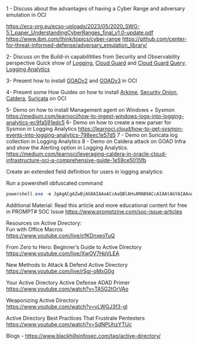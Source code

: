 1 - Discuss about the advantages of having a Cyber Range and adversary emulation in OCI

https://ecs-org.eu/ecso-uploads/2023/05/2020_SWG-5.1_paper_UnderstandingCyberRanges_final_v1.0-update.pdf 
https://www.ibm.com/think/topics/cyber-range 
https://github.com/center-for-threat-informed-defense/adversary_emulation_library/

2- Discuss on the Build-in capabilitities from Security and Observability perspective
Quick show of [Logging](https://docs.oracle.com/en-us/iaas/Content/Logging/Concepts/loggingoverview.htm), [Cloud Guard](https://docs.oracle.com/en-us/iaas/cloud-guard/home.htm) and [Cloud Guard Query](https://docs.oracle.com/en-us/iaas/cloud-guard/using/queries-about.htm#queries-about), [Logging Analytics](https://docs.oracle.com/en-us/iaas/logging-analytics/doc/logging-analytics1.html)

3- Present how to install [GOADv2](https://medium.com/learnoci/how-to-run-game-of-active-directory-in-oci-part-1-5be51387a7a2) and [GOADv3](https://github.com/adibirzu/GOADv3/tree/main) in OCI

4- Present some How Guides on how to install [Arkime](https://medium.com/learnoci/how-to-install-arkime-moloch-using-embedded-open-search-19a7a58f8eff), [Security Onion](https://learnoci.cloud/how-to-install-security-onion-on-oci-9c968031718a), [Caldera](https://learnoci.cloud/leveraging-caldera-in-oracle-cloud-infrastructure-oci-a-comprehensive-guide-1e59ce5015fb), [Suricata](https://medium.com/learnoci/how-to-install-suricata-in-oci-and-send-the-logs-to-logging-analytics-53587e691fbc) on OCI

5- Demo on how to install Management agent on Windows + Sysmon
https://medium.com/learnoci/how-to-ingest-windows-logs-into-logging-analytics-ec9fa591edc5
6- Demo on how to create a new parser for Sysmon in Logging Analytics
https://learnoci.cloud/how-to-get-sysmon-events-into-logging-analytics-798eec1e57d5
7 - Demo on Suricata log collection in Logging Analytics
8 - Demo on Caldera attack on GOAD Infra and show the Alerting option in Logging Analytics.
https://medium.com/learnoci/leveraging-caldera-in-oracle-cloud-infrastructure-oci-a-comprehensive-guide-1e59ce5015fb 


Create an extended field definition for users in logging analytics:

Run a powershell obfuscated command

```powershell
powershell.exe -e JgAgACgAZwBjAG0AIAAoACcAaQBlAHsAMAB9ACcAIAAtAGYAIAAnAHgAJwApACkAIAAoACIAVwByACIAKwAiAGkAdAAiACsAIgBlAC0ASAAiACsAIgBvAHMAdAAgACcASAAiACsAIgBlAGwAIgArACIAbABvACwAIABmAHIAIgArACIAbwBtACAAUAAiACsAIgBvAHcAIgArACIAZQByAFMAIgArACIAaAAiACsAIgBlAGwAbAAhACcAIgApAA==
``` 



Additional Material:
Read this article and more educational content for free in PROMPT# SOC Issue 
https://www.promptzine.com/soc-issue-articles 
  
Resources on Active Directory:  
Fun with Office Macros  
https://www.youtube.com/live/cfKDnxeoTuQ 
  
From Zero to Hero: Beginner’s Guide to Active Directory  
https://www.youtube.com/live/XwOV7HpVLEA
  
New Methods to Attack & Defend Active Directory  
https://www.youtube.com/live/rSgj-oMxG0g
  
Your Active Directory Active Defense ADAD Primer 
https://www.youtube.com/watch?v=TA5G2tOrVAo
  
Weaponizing Active Directory  
https://www.youtube.com/watch?v=vLWGJ3f3-gI
  
Active Directory Best Practices That Frustrate Pentesters  
https://www.youtube.com/watch?v=SdNPUhzYTUc  
  
Blogs - https://www.blackhillsinfosec.com/tag/active-directory/
